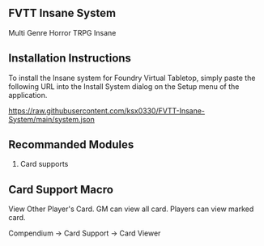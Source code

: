 FVTT Insane System
-------------------
Multi Genre Horror TRPG Insane


Installation Instructions
-------------
To install the Insane system for Foundry Virtual Tabletop, simply paste the following URL into the Install System
dialog on the Setup menu of the application.

https://raw.githubusercontent.com/ksx0330/FVTT-Insane-System/main/system.json


Recommanded Modules
-------------------
1. Card supports


Card Support Macro
-------------------
View Other Player's Card.
GM can view all card.
Players can view marked card.

Compendium -> Card Support -> Card Viewer
